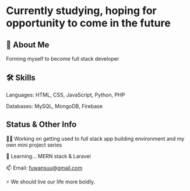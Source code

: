 
# Currently studying, hoping for opportunity to come in the future




## 🚀 About Me
Forming myself to become full stack developer


## 🛠 Skills
Languages: HTML, CSS, JavaScript, Python, PHP

Databases: MySQL, MongoDB, Firebase


## Status & Other Info
👩‍💻 Working on getting used to full stack app building environment and my own mini project series

🧠 Learning... MERN stack & Laravel

📫 Email: fuwansuu@gmail.com

⚡️ We should live our life more boldly.

